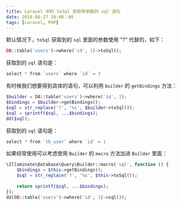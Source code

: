 ```yaml
---
title: Laravel 中的 toSql 获取带参数的 sql 语句
date: 2018-06-27 10:40：00
tags: [Laravel, PHP]
---
```


默认情况下，`toSql` 获取到的 `sql` 里面的参数使用 "?" 代替的，如下：

```php
DB::table('users')->where('id', 1)->toSql();
```

 获取到的 `sql` 语句是：
 
 ```php
 select * from `users` where `id` = ?
 ```
 
有时候我们想要得到具体的语句，可以利用 `builder` 的 `getBindings` 方法：
 
```php
$builder = DB::table('users')->where('id', 1);
$bindings = $builder->getBindings();
$sql = str_replace('?', '%s', $builder->toSql());
$sql = sprintf($sql, ...$bindings);
dd($sql);
```

获取到的 `sql` 语句是：

```php
select * from `tb_user` where `id` = 1
```

如果经常使用可以考虑使用 `Builder` 的 `macro` 方法加进 `Builder` 里面：

```php
\Illuminate\Database\Query\Builder::macro('sql', function () {
    $bindings = $this->getBindings();
    $sql = str_replace('?', '%s', $this->toSql());
 
    return sprintf($sql, ...$bindings);
});
dd(DB::table('users')->where('id', 1)->sql());
```
